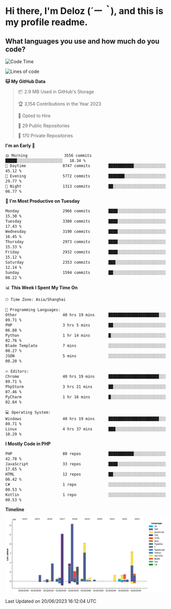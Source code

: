 # **Hi there, I'm Deloz (*´ー｀*), and this is my profile readme.**

## **What languages you use and how much do you code?**

<!--START_SECTION:waka-->
![Code Time](http://img.shields.io/badge/Code%20Time-1%2C721%20hrs%2038%20mins-blue)

![Lines of code](https://img.shields.io/badge/From%20Hello%20World%20I%27ve%20Written-31.0%20million%20lines%20of%20code-blue)

**🐱 My GitHub Data** 

> 📦 2.9 MB Used in GitHub's Storage 
 > 
> 🏆 3,154 Contributions in the Year 2023
 > 
> 💼 Opted to Hire
 > 
> 📜 29 Public Repositories 
 > 
> 🔑 170 Private Repositories 
 > 
**I'm an Early 🐤** 

```text
🌞 Morning                3556 commits        █████░░░░░░░░░░░░░░░░░░░░   18.34 % 
🌆 Daytime                8747 commits        ███████████░░░░░░░░░░░░░░   45.12 % 
🌃 Evening                5772 commits        ███████░░░░░░░░░░░░░░░░░░   29.77 % 
🌙 Night                  1313 commits        ██░░░░░░░░░░░░░░░░░░░░░░░   06.77 % 
```
📅 **I'm Most Productive on Tuesday** 

```text
Monday                   2966 commits        ████░░░░░░░░░░░░░░░░░░░░░   15.30 % 
Tuesday                  3380 commits        ████░░░░░░░░░░░░░░░░░░░░░   17.43 % 
Wednesday                3190 commits        ████░░░░░░░░░░░░░░░░░░░░░   16.45 % 
Thursday                 2973 commits        ████░░░░░░░░░░░░░░░░░░░░░   15.33 % 
Friday                   2932 commits        ████░░░░░░░░░░░░░░░░░░░░░   15.12 % 
Saturday                 2353 commits        ███░░░░░░░░░░░░░░░░░░░░░░   12.14 % 
Sunday                   1594 commits        ██░░░░░░░░░░░░░░░░░░░░░░░   08.22 % 
```


📊 **This Week I Spent My Time On** 

```text
🕑︎ Time Zone: Asia/Shanghai

💬 Programming Languages: 
Other                    40 hrs 19 mins      ██████████████████████░░░   89.71 % 
PHP                      3 hrs 5 mins        ██░░░░░░░░░░░░░░░░░░░░░░░   06.88 % 
Python                   1 hr 14 mins        █░░░░░░░░░░░░░░░░░░░░░░░░   02.76 % 
Blade Template           7 mins              ░░░░░░░░░░░░░░░░░░░░░░░░░   00.27 % 
JSON                     5 mins              ░░░░░░░░░░░░░░░░░░░░░░░░░   00.20 % 

🔥 Editors: 
Chrome                   40 hrs 19 mins      ██████████████████████░░░   89.71 % 
PhpStorm                 3 hrs 21 mins       ██░░░░░░░░░░░░░░░░░░░░░░░   07.46 % 
PyCharm                  1 hr 16 mins        █░░░░░░░░░░░░░░░░░░░░░░░░   02.84 % 

💻 Operating System: 
Windows                  40 hrs 19 mins      ██████████████████████░░░   89.71 % 
Linux                    4 hrs 37 mins       ███░░░░░░░░░░░░░░░░░░░░░░   10.29 % 
```

**I Mostly Code in PHP** 

```text
PHP                      80 repos            ███████████░░░░░░░░░░░░░░   42.78 % 
JavaScript               33 repos            ████░░░░░░░░░░░░░░░░░░░░░   17.65 % 
HTML                     12 repos            ██░░░░░░░░░░░░░░░░░░░░░░░   06.42 % 
C#                       1 repo              ░░░░░░░░░░░░░░░░░░░░░░░░░   00.53 % 
Kotlin                   1 repo              ░░░░░░░░░░░░░░░░░░░░░░░░░   00.53 % 
```



**Timeline**

![Lines of Code chart](https://raw.githubusercontent.com/deloz/deloz/main/assets/bar_graph.png)


 Last Updated on 20/06/2023 16:12:04 UTC
<!--END_SECTION:waka-->
